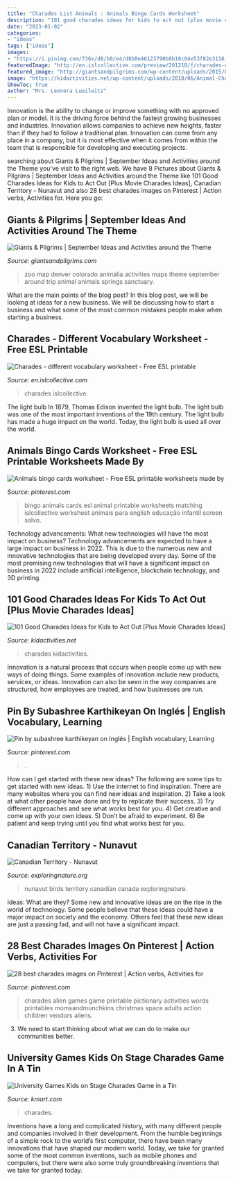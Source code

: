 ```yaml
---
title: "Charades List Animals : Animals Bingo Cards Worksheet"
description: "101 good charades ideas for kids to act out [plus movie charades ideas]"
date: "2023-01-02"
categories:
- "ideas"
tags: ["ideas"]
images:
- "https://i.pinimg.com/736x/d8/b0/e4/d8b0e46123790b8b10c04e53f82e3116.jpg"
featuredImage: "http://en.islcollective.com/preview/201210/f/charades-different-vocabulary-games_33258_1.jpg"
featured_image: "http://giantsandpilgrims.com/wp-content/uploads/2015/09/zoo-map.png"
image: "https://kidactivities.net/wp-content/uploads/2018/06/Animal-Charades-Ideas-for-Kids-1030x773.jpg"
ShowToc: true
author: "Mrs. Leonora Lueilwitz"
---
```



Innovation is the ability to change or improve something with no approved plan or model. It is the driving force behind the fastest growing businesses and industries. Innovation allows companies to achieve new heights, faster than if they had to follow a traditional plan. Innovation can come from any place in a company, but it is most effective when it comes from within the team that is responsible for developing and executing projects.

	

		
searching about Giants &amp; Pilgrims | September Ideas and Activities around the Theme you've visit to the right web. We have 8 Pictures about Giants &amp; Pilgrims | September Ideas and Activities around the Theme like 101 Good Charades Ideas for Kids to Act Out [Plus Movie Charades Ideas], Canadian Territory - Nunavut and also 28 best charades images on Pinterest | Action verbs, Activities for. Here you go:
		
    
## Giants &amp; Pilgrims | September Ideas And Activities Around The Theme

<img loading=lazy src="http://giantsandpilgrims.com/wp-content/uploads/2015/09/zoo-map.png" onerror="this.onerror=null;this.src='https://tse4.mm.bing.net/th?id=OIP.uGF2HqcZM15gQtO7kiwtIQHaDK&amp;pid=15.1';" alt="Giants &amp; Pilgrims | September Ideas and Activities around the Theme">

_Source: giantsandpilgrims.com_

>zoo map denver colorado animalia activities maps theme september around trip animal animals springs sanctuary. 

	

What are the main points of the blog post?
In this blog post, we will be looking at ideas for a new business. We will be discussing how to start a business and what some of the most common mistakes people make when starting a business.

    
## Charades - Different Vocabulary Worksheet - Free ESL Printable

<img loading=lazy src="http://en.islcollective.com/preview/201210/f/charades-different-vocabulary-games_33258_1.jpg" onerror="this.onerror=null;this.src='https://tse4.mm.bing.net/th?id=OIP.1_9P-GXrswU_k2u62FNiUgHaKe&amp;pid=15.1';" alt="Charades - different vocabulary worksheet - Free ESL printable">

_Source: en.islcollective.com_

>charades islcollective. 

	

The light bulb
In 1879, Thomas Edison invented the light bulb. The light bulb was one of the most important inventions of the 19th century. The light bulb has made a huge impact on the world. Today, the light bulb is used all over the world.

    
## Animals Bingo Cards Worksheet - Free ESL Printable Worksheets Made By

<img loading=lazy src="https://i.pinimg.com/736x/d8/b0/e4/d8b0e46123790b8b10c04e53f82e3116.jpg" onerror="this.onerror=null;this.src='https://tse1.mm.bing.net/th?id=OIP.kwtu2iNkF3kYeVPHoLg9MAHaKe&amp;pid=15.1';" alt="Animals bingo cards worksheet - Free ESL printable worksheets made by">

_Source: pinterest.com_

>bingo animals cards esl animal printable worksheets matching islcollective worksheet animais para english educação infantil screen salvo. 

	

Technology advancements: What new technologies will have the most impact on business?
Technology advancements are expected to have a large impact on business in 2022. This is due to the numerous new and innovative technologies that are being developed every day. Some of the most promising new technologies that will have a significant impact on business in 2022 include artificial intelligence, blockchain technology, and 3D printing.

    
## 101 Good Charades Ideas For Kids To Act Out [Plus Movie Charades Ideas]

<img loading=lazy src="https://kidactivities.net/wp-content/uploads/2018/06/Animal-Charades-Ideas-for-Kids-1030x773.jpg" onerror="this.onerror=null;this.src='https://tse4.mm.bing.net/th?id=OIP.5WKS7wMTb4ou44_lqUNrDAHaFj&amp;pid=15.1';" alt="101 Good Charades Ideas for Kids to Act Out [Plus Movie Charades Ideas]">

_Source: kidactivities.net_

>charades kidactivities. 

	

Innovation is a natural process that occurs when people come up with new ways of doing things. Some examples of innovation include new products, services, or ideas. Innovation can also be seen in the way companies are structured, how employees are treated, and how businesses are run.

    
## Pin By Subashree Karthikeyan On Inglés | English Vocabulary, Learning

<img loading=lazy src="https://i.pinimg.com/originals/fb/6c/e0/fb6ce0919aa3e9f66d2dd2a63d4d1008.jpg" onerror="this.onerror=null;this.src='https://tse4.mm.bing.net/th?id=OIP.BlINUQqP6V0LWyU7BfvDlgHaKf&amp;pid=15.1';" alt="Pin by subashree karthikeyan on Inglés | English vocabulary, Learning">

_Source: pinterest.com_

>. 

	

How can I get started with these new ideas?
The following are some tips to get started with new ideas. 1) Use the internet to find inspiration. There are many websites where you can find new ideas and inspiration. 2) Take a look at what other people have done and try to replicate their success. 3) Try different approaches and see what works best for you. 4) Get creative and come up with your own ideas. 5) Don’t be afraid to experiment. 6) Be patient and keep trying until you find what works best for you.

    
## Canadian Territory - Nunavut

<img loading=lazy src="https://www.exploringnature.org/graphics/biomes/Canada/Nunavut_birds_coloring72.jpg" onerror="this.onerror=null;this.src='https://tse3.mm.bing.net/th?id=OIP.LIHcN3HcWXqIb0zvYNLnDAHaFu&amp;pid=15.1';" alt="Canadian Territory - Nunavut">

_Source: exploringnature.org_

>nunavut birds territory canadian canada exploringnature. 

	

Ideas: What are they?
Some new and innovative ideas are on the rise in the world of technology. Some people believe that these ideas could have a major impact on society and the economy. Others feel that these new ideas are just a passing fad, and will not have a significant impact.

    
## 28 Best Charades Images On Pinterest | Action Verbs, Activities For

<img loading=lazy src="https://i.pinimg.com/736x/fb/4f/e3/fb4fe31e0946a882bf31fb182c812b7f--charades-game-pictionary.jpg" onerror="this.onerror=null;this.src='https://tse1.mm.bing.net/th?id=OIP.uHQHI7KEXmDthD2V63z1oAAAAA&amp;pid=15.1';" alt="28 best charades images on Pinterest | Action verbs, Activities for">

_Source: pinterest.com_

>charades alien games game printable pictionary activities words printables momsandmunchkins christmas space adults action children vendors aliens. 

	

3. We need to start thinking about what we can do to make our communities better.

    
## University Games Kids On Stage Charades Game In A Tin

<img loading=lazy src="https://c.shld.net/rpx/i/s/i/spin/10025041/prod_1366731412??hei=64&amp;wid=64&amp;qlt=50" onerror="this.onerror=null;this.src='https://tse1.mm.bing.net/th?id=OIP.5m6qNU-uIFg0jGCFQNFHIQHaHa&amp;pid=15.1';" alt="University Games Kids on Stage Charades Game in a Tin">

_Source: kmart.com_

>charades. 

	

Inventions have a long and complicated history, with many different people and companies involved in their development. From the humble beginnings of a simple rock to the world’s first computer, there have been many innovations that have shaped our modern world. Today, we take for granted some of the most common inventions, such as mobile phones and computers, but there were also some truly groundbreaking inventions that we take for granted today.

